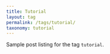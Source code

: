 ```yaml
---
title: Tutorial
layout: tag
permalink: /tags/tutorial/
taxonomy: tutorial
---
```


Sample post listing for the tag `tutorial`.
